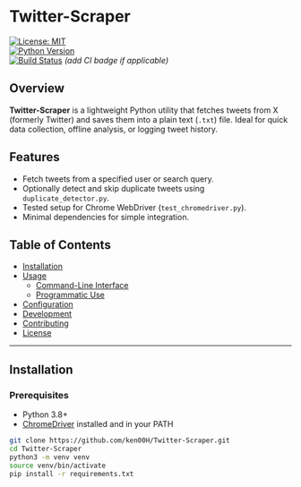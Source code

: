 # Twitter-Scraper

[![License: MIT](https://img.shields.io/badge/license-MIT-blue.svg)](#license)  
[![Python Version](https://img.shields.io/badge/python-3.8%2B-blue.svg)](#requirements)  
[![Build Status](https://img.shields.io/badge/build-passing-brightgreen.svg)](#) *(add CI badge if applicable)*

## Overview

**Twitter-Scraper** is a lightweight Python utility that fetches tweets from X (formerly Twitter) and saves them into a plain text (`.txt`) file. Ideal for quick data collection, offline analysis, or logging tweet history.

## Features

- Fetch tweets from a specified user or search query.
- Optionally detect and skip duplicate tweets using `duplicate_detector.py`.
- Tested setup for Chrome WebDriver (`test_chromedriver.py`).
- Minimal dependencies for simple integration.

## Table of Contents

- [Installation](#installation)  
- [Usage](#usage)  
  - [Command-Line Interface](#command-line-interface)  
  - [Programmatic Use](#programmatic-use)  
- [Configuration](#configuration)  
- [Development](#development)  
- [Contributing](#contributing)  
- [License](#license)

---

## Installation

### Prerequisites

- Python 3.8+  
- [ChromeDriver](https://chromedriver.chromium.org/) installed and in your PATH

```bash
git clone https://github.com/ken00H/Twitter-Scraper.git
cd Twitter-Scraper
python3 -m venv venv
source venv/bin/activate
pip install -r requirements.txt
